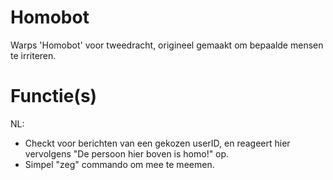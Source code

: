 # Homobot
Warps 'Homobot' voor tweedracht, origineel gemaakt om bepaalde mensen te irriteren.

# Functie(s)
NL:
- Checkt voor berichten van een gekozen userID, en reageert hier vervolgens "De persoon hier boven is homo!" op.
- Simpel "zeg" commando om mee te meemen.
